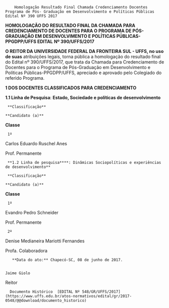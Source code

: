         Homologação Resultado Final Chamada Credenciamento Docentes Programa de Pós- Graduação em Desenvolvimento e Políticas Públicas Edital Nº 390 UFFS 2017  

**HOMOLOGAÇÃO DO RESULTADO FINAL DA CHAMADA PARA CREDENCIAMENTO DE DOCENTES PARA O PROGRAMA DE PÓS- GRADUAÇÃO EM DESENVOLVIMENTO E POLÍTICAS PÚBLICAS- PPGDPP/UFFS EDITAL** **Nº 390/UFFS/2017**

  **O REITOR DA UNIVERSIDADE FEDERAL DA FRONTEIRA SUL - UFFS, no uso de suas** atribuições legais, torna pública a homologação do resultado final do Edital nº 390/UFFS/2017, que trata da Chamada para Credenciamento de Docentes para o Programa de Pós-Graduação em Desenvolvimento e Políticas Públicas-PPGDPP/UFFS, apreciado e aprovado pelo Colegiado do referido Programa.

  

 **1 DOS DOCENTES CLASSIFICADOS PARA CREDENCIAMENTO**

 **1.1 Linha de Pesquisa**: **Estado, Sociedade e políticas de desenvolvimento**

     **Classificação**

    **Candidato (a)**

   **Classe**

     1º 

   Carlos Eduardo Ruschel Anes

   Prof. Permanente

     **1.2 Linha de pesquisa****: Dinâmicas Sociopolíticas e experiências de desenvolvimento**

     **Classificação**

    **Candidato (a)**

   **Classe**

     1º 

   Evandro Pedro Schneider

   Prof. Permanente

     2º 

   Denise Medianeira Mariotti Fernandes

   Profa. Colaboradora

       **Data do ato:** Chapecó-SC, 08 de junho de 2017.   
 

    Jaime Giolo   
 Reitor 

      Documento Histórico  [EDITAL Nº 548/GR/UFFS/2017](https://www.uffs.edu.br/atos-normativos/edital/gr/2017-0548/@@download/documento_historico)     
      